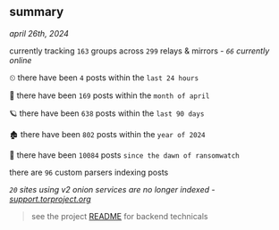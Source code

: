 
## summary
_april 26th, 2024_

currently tracking `163` groups across `299` relays & mirrors - _`66` currently online_

⏲ there have been `4` posts within the `last 24 hours`

🦈 there have been `169` posts within the `month of april`

🪐 there have been `638` posts within the `last 90 days`

🏚 there have been `802` posts within the `year of 2024`

🦕 there have been `10084` posts `since the dawn of ransomwatch`

there are `96` custom parsers indexing posts

_`20` sites using v2 onion services are no longer indexed - [support.torproject.org](https://support.torproject.org/onionservices/v2-deprecation/)_

> see the project [README](https://github.com/joshhighet/ransomwatch#ransomwatch--) for backend technicals
